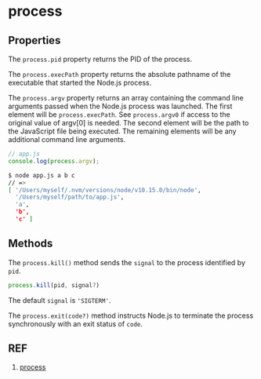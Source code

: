 # process

## Properties

The `process.pid` property returns the PID of the process.

The `process.execPath` property returns the absolute pathname of the executable that started the Node.js process.

The `process.argv` property returns an array containing the command line arguments passed when the Node.js process was launched. The first element will be `process.execPath`. See `process.argv0` if access to the original value of argv[0] is needed. The second element will be the path to the JavaScript file being executed. The remaining elements will be any additional command line arguments.

```js
// app.js
console.log(process.argv);
```

```sh
$ node app.js a b c
// => 
[ '/Users/myself/.nvm/versions/node/v10.15.0/bin/node',
  '/Users/myself/path/to/app.js',
  'a',
  'b',
  'c' ]
```

## Methods

The `process.kill()` method sends the `signal` to the process identified by `pid`.

```js
process.kill(pid, signal?)
```

The default `signal` is `'SIGTERM'`.

The `process.exit(code?)` method instructs Node.js to terminate the process synchronously with an exit status of `code`.

## REF

1. [process](https://nodejs.org/api/process.html)
